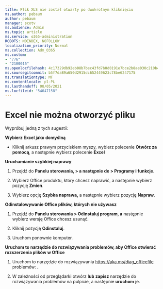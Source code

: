 ```yaml
---
title: Plik XLS nie został otwarty po dwukrotnym kliknięciu
ms.author: pebaum
author: pebaum
manager: scotv
ms.audience: Admin
ms.topic: article
ms.service: o365-administration
ROBOTS: NOINDEX, NOFOLLOW
localization_priority: Normal
ms.collection: Adm_O365
ms.custom:
- "776"
- "2100015"
ms.openlocfilehash: 4c17329db92eb08b7bec43fd7b0d0191e7bce2b8ae030c210b46baf6b76e9bbf
ms.sourcegitcommit: b5f7da89a650d2915dc652449623c78be6247175
ms.translationtype: MT
ms.contentlocale: pl-PL
ms.lasthandoff: 08/05/2021
ms.locfileid: "54047158"
---
```

# <a name="excel-file-doesnt-open"></a>Excel nie można otworzyć pliku

Wypróbuj jedną z tych sugestii:

**Wybierz Excel jako domyślną**

* Kliknij arkusz prawym przyciskiem myszy, wybierz polecenie **Otwórz za pomocą**, a następnie wybierz polecenie **Excel**

**Uruchamianie szybkiej naprawy**

1. Przejdź do **Panelu sterowania, > a następnie do > Programy i funkcje.**

2. Wybierz Office produktu, który chcesz naprawić, a następnie wybierz pozycję **Zmień**.

3. Wybierz opcję **Szybka naprawa,** a następnie wybierz pozycję **Napraw**.

**Odinstalowywanie Office plików, których nie używasz**

1. Przejdź do **Panelu sterowania > Odinstaluj program, a** następnie wybierz wersję Office chcesz usunąć.

2. Kliknij pozycję **Odinstaluj**.

3. Uruchom ponownie komputer.

**Uruchom to narzędzie do rozwiązywania problemów, aby Office otwierać rozszerzenia plików w Office**

1. Uruchom to narzędzie do rozwiązywania https://aka.ms/diag_officefile problemów: .

2. W zależności od przeglądarki otwórz **lub** **zapisz** narzędzie do rozwiązywania problemów na pulpicie, a następnie **uruchom** je.
